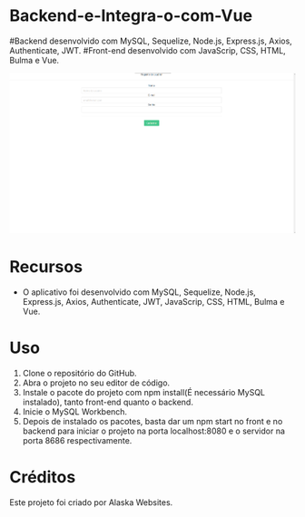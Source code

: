 # Backend-e-Integra-o-com-Vue

#Backend desenvolvido com MySQL, Sequelize, Node.js, Express.js, Axios, Authenticate, JWT.
#Front-end desenvolvido com JavaScrip, CSS, HTML, Bulma e Vue.

<img src="./users/src/assets/design.png" alt="Backend-e-Integra-o-com-Vue">

# Recursos

* O aplicativo foi desenvolvido com MySQL, Sequelize, Node.js, Express.js, Axios, Authenticate, JWT, JavaScrip, CSS, HTML, Bulma e Vue.

# Uso

1. Clone o repositório do GitHub.
2. Abra o projeto no seu editor de código.
3. Instale o pacote do projeto com npm install(É necessário MySQL instalado), tanto front-end quanto o backend.
4. Inicie o MySQL Workbench.
5. Depois de instalado os pacotes, basta dar um npm start no front e no backend para iniciar o projeto na porta localhost:8080 e o servidor na porta 8686 respectivamente.

# Créditos

Este projeto foi criado por Alaska Websites.
